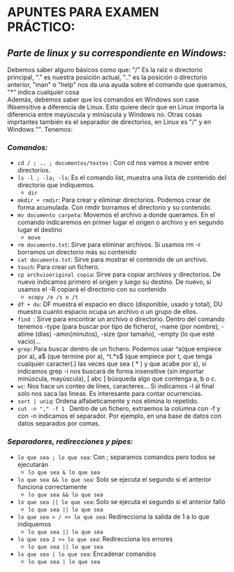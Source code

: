 # APUNTES PARA EXAMEN PRÁCTICO:

## ***Parte de linux y su correspondiente en Windows:*** 
Debemos saber alguno básicos como que: "/" Es la raíz o directorio principal, "." es nuestra posición actual, ".." es la posición o directorio anterior, "man" o "help" nos da una ayuda sobre el comando que queramos, "*" indica cualquier cosa  
Además, debemos saber que los comandos en Windows son case INsemsitive a diferencia de Linux. Esto quiere decir que en Linux importa la diferencia entre mayúscula y minúscula y Windows no. Otras cosas imprtantes también es el separador de directorios, en Linux es "/" y en Windows "\". Tenemos:
### *Comandos:* 
- ```cd / ; .. ; documentos/textos``` : Con cd nos vamos a mover entre directorios.
- ```ls -l ; -la; -ls```: Es el comando list, muestra una lista de contenido del directorio que indiquemos.
    - ```dir```
- ```mkdir + rmdir```: Para crear y eliminar directorios. Podemos crear de forma acumulada. Con rmdir borramos el directorio y su contenido. 
- ```mv documento carpeta```: Movemos el archivo a donde queramos. En el comando indicaremos en primer lugar el origen o archivo y en segundo lugar el destino
    - ```move```
- ```rm documento.txt```: Sirve para eliminar archivos. Si usamos rm -r borramos un directorio más su contenido
- ```cat documento.txt```: Sirve para mostrar el contenido de un archivo. 
- ```touch```: Para crear un fichero.
- ```cp archviooriginal copia```: Sirve para copiar archivos y directorios. De nuevo indicamos primero el origen y luego su destino. De nuevo, si usamos el -R copiará el directorio con su contenido
    - ```xcopy /e /s o /t```
- ```df + du```: DF muestra el espacio en disco (disponible, usado y total), DU muestra cuanto espacio ocupa un archivo o un grupo de ellos.
- ```find ```: Sirve para encontrar un archivo o directorio. Dentro del comando tenemos -type (para buscar por tipo de fichero), -name (por nombre), -atime (días) -amin(minutos), -size (por tamaño), -empty (lo que esté vacío)...
- ```grep```: Para buscar dentro de un fichero. Podemos usar ^a(que empiece por a), a$ (que termine por a), ^t.*s$ (que empiece por t, que tenga cualquier caracter(.) las veces que sea ( * ) y que acabe por s), si indicamos grep -i nos buscará de forma insensitive (sin importar minúscula, mayúscula), [ abc ] búsqueda algo que contenga a, b o c.
- ```wc```: Nos hace un conteo de línes, caracteres... Si indicamos -l al final solo nos saca las lineas. Es interesante para contar ocurrencias. 
- ```sort | uniq```: Ordena alfabeticamente y nos elimina lo repetido. 
- ```cut -n "," -f 1 ``` Dentro de un fichero, extraemos la columna con -f y con -n indicamos el separador. Por ejemplo, en una base de datos con datos separados por comas.  

### *Separadores, redirecciones y pipes:*
- ```lo que sea ; lo que sea```: Con ; separamos comandos pero todos se ejecutarán
    - ```lo que sea & lo que sea```
- ```lo que sea && lo que sea```: Solo se ejecuta el segundo si el anterior funciona correctamente
    - ```lo que sea && lo que sea```
- ```lo que sea || lo que sea```: Solo se ejecuta el segundo si el anterior falló
    - ```lo que sea || lo que sea```
- ```lo que sea > / >> lo que sea```: Redirecciona la salida de 1 a lo que indiquemos
    - ```lo que sea || lo que sea```
- ```lo que sea 2 >> lo que sea```: Redirecciona los errores
    - ```lo que sea || lo que sea```
- ```lo que sea | lo que sea```: Encadenar comandos
    - ```lo que sea | lo que sea```
